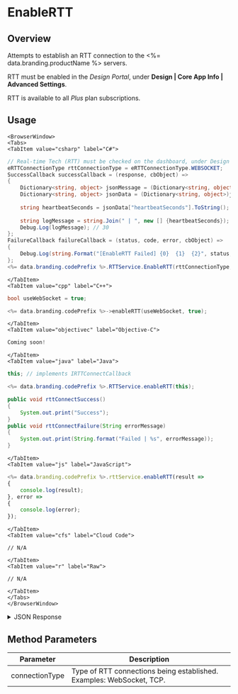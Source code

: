 # EnableRTT
## Overview
Attempts to establish an RTT connection to the <%= data.branding.productName %> servers. 

RTT must be enabled in the *Design Portal*, under **Design | Core App Info | Advanced Settings**.

RTT is available to all *Plus* plan subscriptions.

<PartialServop service_name="rttRegistration" operation_name="REQUEST_CLIENT_CONNECTION" />

## Usage

```mdx-code-block
<BrowserWindow>
<Tabs>
<TabItem value="csharp" label="C#">
```

```csharp
// Real-time Tech (RTT) must be checked on the dashboard, under Design | Core App Info | Advanced Settings.
eRTTConnectionType rttConnectionType = eRTTConnectionType.WEBSOCKET;
SuccessCallback successCallback = (response, cbObject) =>
{
	Dictionary<string, object> jsonMessage = (Dictionary<string, object>)JsonFx.Json.JsonReader.Deserialize(response);
	Dictionary<string, object> jsonData = (Dictionary<string, object>)jsonMessage["data"];
	
	string heartbeatSeconds = jsonData["heartbeatSeconds"].ToString();
	
	string logMessage = string.Join(" | ", new [] {heartbeatSeconds});
	Debug.Log(logMessage); // 30
};
FailureCallback failureCallback = (status, code, error, cbObject) =>
{
	Debug.Log(string.Format("[EnableRTT Failed] {0}  {1}  {2}", status, code, error));
};
<%= data.branding.codePrefix %>.RTTService.EnableRTT(rttConnectionType, successCallback, failureCallback);		
```

```mdx-code-block
</TabItem>
<TabItem value="cpp" label="C++">
```

```cpp
bool useWebSocket = true;

<%= data.branding.codePrefix %>->enableRTT(useWebSocket, true);
```

```mdx-code-block
</TabItem>
<TabItem value="objectivec" label="Objective-C">
```

```objectivec
Coming soon!
```

```mdx-code-block
</TabItem>
<TabItem value="java" label="Java">
```

```java
this; // implements IRTTConnectCallback

<%= data.branding.codePrefix %>.RTTService.enableRTT(this);

public void rttConnectSuccess()
{
    System.out.print("Success");
}
public void rttConnectFailure(String errorMessage)
{
    System.out.print(String.format("Failed | %s", errorMessage));
}
```

```mdx-code-block
</TabItem>
<TabItem value="js" label="JavaScript">
```

```javascript
<%= data.branding.codePrefix %>.rttService.enableRTT(result =>
{
    console.log(result);
}, error =>
{
    console.log(error);
});
```

```mdx-code-block
</TabItem>
<TabItem value="cfs" label="Cloud Code">
```

```cfscript
// N/A
```

```mdx-code-block
</TabItem>
<TabItem value="r" label="Raw">
```

```cfscript
// N/A
```

```mdx-code-block
</TabItem>
</Tabs>
</BrowserWindow>
```

<details>
<summary>JSON Response</summary>

```json
{
    "service": "rtt",
    "operation": "CONNECT",
    "data": {
        "heartbeatSeconds": 30
    }
}
```
</details>

## Method Parameters
Parameter | Description
--------- | -----------
connectionType | Type of RTT connections being established. Examples: WebSocket, TCP.


